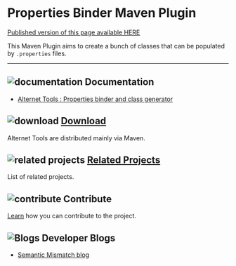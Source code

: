 # Properties Binder Maven Plugin

<div class="nopub">
<a href="http://alternet.ml/alternet-libs/prop-bind-maven-plugin/index.html">
Published version of this page available HERE</a></div>

This Maven Plugin aims to create a bunch of classes that can be populated by `.properties` files.

---

## ![documentation](../images/docs.png) Documentation

* [Alternet Tools : Properties binder and class generator](../tools/properties.html)

## ![download](../images/download.png) [Download](../download.html)

Alternet Tools are distributed mainly via Maven.

## ![related projects](../images/connect.png) [Related Projects](../related.html)

List of related projects.

## ![contribute](../images/settings.png) Contribute

[Learn](../contribute.html) how you can contribute to the project.

## ![Blogs](../images/blog2.png) Developer Blogs

* [Semantic Mismatch blog](http://semantic-mismatch.blogspot.fr/)

